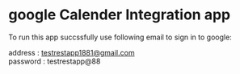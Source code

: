# google Calender Integration app

To run this app succssfully use following email to sign in to google:<br />

address : testrestapp1881@gmail.com<br/>
password : testrestapp@88
